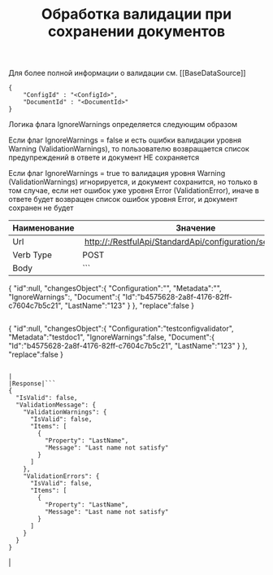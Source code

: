 ﻿---
layout: default
title: Обработка валидации при сохранении документов
position: 4
categories: 
tags: 
---

Для более полной информации о валидации см. [[BaseDataSource]]

```
{
	"ConfigId" : "<ConfigId>",
	"DocumentId" : "<DocumentId>"
}
```

Логика флага IgnoreWarnings определяется следующим образом

Если флаг IgnoreWarnings = false и есть ошибки валидации уровня Warning (ValidationWarnings), то пользователю возвращается список предупреждений в ответе и документ НЕ сохраняется

Если флаг IgnoreWarnings = true то валидация уровня Warning (ValidationWarnings) игнорируется, и документ сохранится, но только в том случае, если нет ошибок уже уровня Error (ValidationError), иначе в ответе будет возвращен список ошибок уровня Error, и документ сохранен не будет

|Наименование|Значение|
|------------|--------|
|Url| [http://<servername>:<port>/RestfulApi/StandardApi/configuration/setdocument](http://10.0.0.12:9999/RestfulApi/StandardApi/configuration/setdocument)|
|Verb Type|POST|
|Body|```
{
   "id":null,
   "changesObject":{
      "Configuration":"<ConfigId>",
      "Metadata":"<DocumentId>",
      "IgnoreWarnings":<IgnoreWarnings>,
      "Document":{
         "Id":"b4575628-2a8f-4176-82ff-c7604c7b5c21",
         "LastName":"123"
      }
   },
   "replace":false
}
```

```
{
   "id":null,
   "changesObject":{
      "Configuration":"testconfigvalidator",
      "Metadata":"testdoc1",
      "IgnoreWarnings":false,
      "Document":{
         "Id":"b4575628-2a8f-4176-82ff-c7604c7b5c21",
         "LastName":"123"
      }
   },
   "replace":false
}
```

|
|Response|```
{
  "IsValid": false,
  "ValidationMessage": {
    "ValidationWarnings": {
      "IsValid": false,
      "Items": [
        {
          "Property": "LastName",
          "Message": "Last name not satisfy"
        }
      ]
    },
    "ValidationErrors": {
      "IsValid": false,
      "Items": [
        {
          "Property": "LastName",
          "Message": "Last name not satisfy"
        }
      ]
    }
  }
}
```

|

